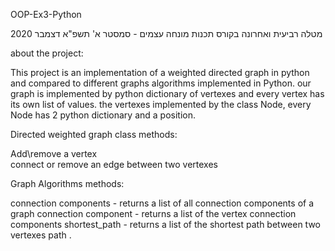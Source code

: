 OOP-Ex3-Python

מטלה רביעית ואחרונה בקורס תכנות מונחה עצמים - סמסטר א' תשפ"א דצמבר 2020

about the project:

This project is an implementation of a weighted directed graph in python and compared to different graphs algorithms implemented in Python.
our graph is implemented by python dictionary of vertexes and every vertex has its own list of values.
the vertexes implemented by the class Node, every Node has 2 python dictionary and a position.

Directed weighted graph class methods:

  Add\remove a vertex  
  connect or remove an edge between two vertexes

Graph Algorithms methods:

  connection components - returns a list of all connection components of a graph
  connection component - returns a list of the vertex connection components
  shortest_path - returns a list of the shortest path between two vertexes path .
